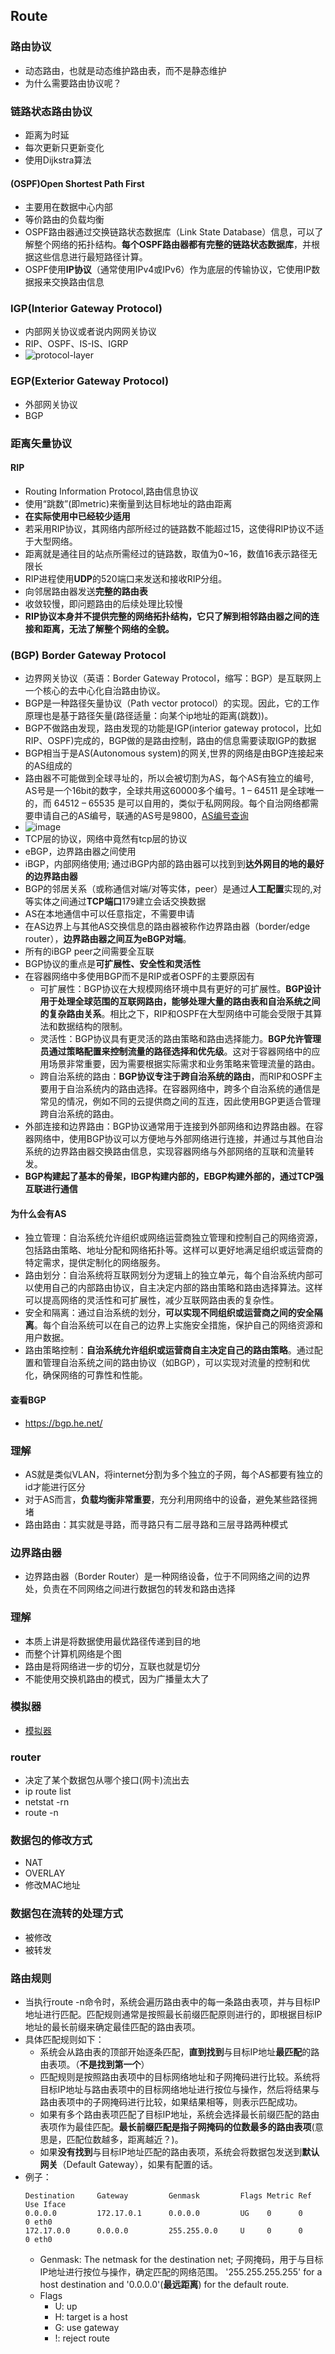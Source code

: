 ## Route

### 路由协议
* 动态路由，也就是动态维护路由表，而不是静态维护
* 为什么需要路由协议呢？

### 链路状态路由协议
* 距离为时延
* 每次更新只更新变化
* 使用Dijkstra算法
#### (OSPF)Open Shortest Path First
* 主要用在数据中心内部
* 等价路由的负载均衡
* OSPF路由器通过交换链路状态数据库（Link State Database）信息，可以了解整个网络的拓扑结构。**每个OSPF路由器都有完整的链路状态数据库**，并根据这些信息进行最短路径计算。
* OSPF使用**IP协议**（通常使用IPv4或IPv6）作为底层的传输协议，它使用IP数据报来交换路由信息

### IGP(Interior Gateway Protocol) 
* 内部网关协议或者说内网网关协议
* RIP、OSPF、IS-IS、IGRP
* ![protocol-layer](./assets/route-protocol-layer.png)

### EGP(Exterior Gateway Protocol)
* 外部网关协议
* BGP

### 距离矢量协议
#### RIP 
* Routing Information Protocol,路由信息协议
* 使用“跳数”(即metric)来衡量到达目标地址的路由距离
* **在实际使用中已经较少适用**
* 若采用RIP协议，其网络内部所经过的链路数不能超过15，这使得RIP协议不适于大型网络。
* 距离就是通往目的站点所需经过的链路数，取值为0~16，数值16表示路径无限长
* RIP进程使用**UDP**的520端口来发送和接收RIP分组。
* 向邻居路由器发送**完整的路由表**
* 收敛较慢，即问题路由的后续处理比较慢
* **RIP协议本身并不提供完整的网络拓扑结构，它只了解到相邻路由器之间的连接和距离，无法了解整个网络的全貌。**

### (BGP) Border Gateway Protocol 
* 边界网关协议（英语：Border Gateway Protocol，缩写：BGP）是互联网上一个核心的去中心化自治路由协议。
* BGP是一种路径矢量协议（Path vector protocol）的实现。因此，它的工作原理也是基于路径矢量(路径适量：向某个ip地址的距离(跳数))。 
* BGP不做路由发现，路由发现的功能是IGP(interior gateway protocol，比如RIP、OSPF)完成的，BGP做的是路由控制，路由的信息需要读取IGP的数据
* BGP相当于是AS(Autonomous system)的网关,世界的网络是由BGP连接起来的AS组成的
* 路由器不可能做到全球寻址的，所以会被切割为AS，每个AS有独立的编号, AS号是一个16bit的数字，全球共用这60000多个编号。1 – 64511 是全球唯一的，而 64512 – 65535 是可以自用的，类似于私网网段。每个自治网络都需要申请自己的AS编号，联通的AS号是9800，[AS编号查询](http://www.cidr-report.org/as2.0/aggr.html)
* ![image](./assets/v2-652480a0d963f3ab49e420ec8a6181cb_720w.jpg)
* TCP层的协议，网络中竟然有tcp层的协议
* eBGP，边界路由器之间使用
* iBGP，内部网络使用; 通过iBGP内部的路由器可以找到到**达外网目的地的最好的边界路由器**
* BGP的邻居关系（或称通信对端/对等实体，peer）是通过**人工配置**实现的,对等实体之间通过**TCP端口**179建立会话交换数据
* AS在本地通信中可以任意指定，不需要申请
* 在AS边界上与其他AS交换信息的路由器被称作边界路由器（border/edge router），**边界路由器之间互为eBGP对端**。
* 所有的iBGP peer之间需要全互联
* BGP协议的重点是**可扩展性、安全性和灵活性**
* 在容器网络中多使用BGP而不是RIP或者OSPF的主要原因有
  * 可扩展性：BGP协议在大规模网络环境中具有更好的可扩展性。**BGP设计用于处理全球范围的互联网路由，能够处理大量的路由表和自治系统之间的复杂路由关系**。相比之下，RIP和OSPF在大型网络中可能会受限于其算法和数据结构的限制。
  * 灵活性：BGP协议具有更灵活的路由策略和路由选择能力。**BGP允许管理员通过策略配置来控制流量的路径选择和优先级**。这对于容器网络中的应用场景非常重要，因为需要根据实际需求和业务策略来管理流量的路由。
  * 跨自治系统的路由：**BGP协议专注于跨自治系统的路由**，而RIP和OSPF主要用于自治系统内的路由选择。在容器网络中，跨多个自治系统的通信是常见的情况，例如不同的云提供商之间的互连，因此使用BGP更适合管理跨自治系统的路由。
* 外部连接和边界路由：BGP协议通常用于连接到外部网络和边界路由器。在容器网络中，使用BGP协议可以方便地与外部网络进行连接，并通过与其他自治系统的边界路由器交换路由信息，实现容器网络与外部网络的互联和流量转发。
* **BGP构建起了基本的骨架，IBGP构建内部的，EBGP构建外部的，通过TCP强互联进行通信**
#### 为什么会有AS
* 独立管理：自治系统允许组织或网络运营商独立管理和控制自己的网络资源，包括路由策略、地址分配和网络拓扑等。这样可以更好地满足组织或运营商的特定需求，提供定制化的网络服务。
* 路由划分：自治系统将互联网划分为逻辑上的独立单元，每个自治系统内部可以使用自己的内部路由协议，自主决定内部的路由策略和路由选择算法。这样可以提高网络的灵活性和可扩展性，减少互联网路由表的复杂性。
* 安全和隔离：通过自治系统的划分，**可以实现不同组织或运营商之间的安全隔离**。每个自治系统可以在自己的边界上实施安全措施，保护自己的网络资源和用户数据。
* 路由策略控制：**自治系统允许组织或运营商自主决定自己的路由策略**。通过配置和管理自治系统之间的路由协议（如BGP），可以实现对流量的控制和优化，确保网络的可靠性和性能。
#### 查看BGP
* https://bgp.he.net/

### 理解
* AS就是类似VLAN，将internet分割为多个独立的子网，每个AS都要有独立的id才能进行区分
* 对于AS而言，**负载均衡非常重要**，充分利用网络中的设备，避免某些路径拥堵
* 路由路由：其实就是寻路，而寻路只有二层寻路和三层寻路两种模式

### 边界路由器
* 边界路由器（Border Router）是一种网络设备，位于不同网络之间的边界处，负责在不同网络之间进行数据包的转发和路由选择

### 理解
* 本质上讲是将数据使用最优路径传递到目的地
* 而整个计算机网络是个图
* 路由是将网络进一步的切分，互联也就是切分
* 不能使用交换机路由的模式，因为广播量太大了


### 模拟器
* [模拟器](https://netsim.erinn.io/)

### router
* 决定了某个数据包从哪个接口(网卡)流出去
* ip route list
* netstat -rn
* route -n

### 数据包的修改方式
* NAT 
* OVERLAY
* 修改MAC地址

### 数据包在流转的处理方式
* 被修改
* 被转发

### 路由规则
* 当执行route -n命令时，系统会遍历路由表中的每一条路由表项，并与目标IP地址进行匹配。匹配规则通常是按照最长前缀匹配原则进行的，即根据目标IP地址的最长前缀来确定最佳匹配的路由表项。
* 具体匹配规则如下：
  * 系统会从路由表的顶部开始逐条匹配，**直到找到**与目标IP地址**最匹配**的路由表项。（**不是找到第一个**）
  * 匹配规则是按照路由表项中的目标网络地址和子网掩码进行比较。系统将目标IP地址与路由表项中的目标网络地址进行按位与操作，然后将结果与路由表项中的子网掩码进行比较，如果结果相等，则表示匹配成功。
  * 如果有多个路由表项匹配了目标IP地址，系统会选择最长前缀匹配的路由表项作为最佳匹配。**最长前缀匹配是指子网掩码的位数最多的路由表项**(意思是，匹配位数越多，距离越近？)。
  * 如果**没有找到**与目标IP地址匹配的路由表项，系统会将数据包发送到**默认网关**（Default Gateway），如果有配置的话。
* 例子：
  ```
  Destination     Gateway         Genmask         Flags Metric Ref    Use Iface
  0.0.0.0         172.17.0.1      0.0.0.0         UG    0      0        0 eth0
  172.17.0.0      0.0.0.0         255.255.0.0     U     0      0        0 eth0
  ```
  * Genmask: The netmask for the destination net; 子网掩码，用于与目标IP地址进行按位与操作，确定匹配的网络范围。 '255.255.255.255' for a host destination and '0.0.0.0'(**最远距离**) for the default route.
  * Flags
    * U: up
    * H: target is a host
    * G: use gateway
    * !: reject route